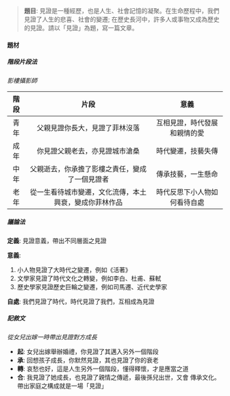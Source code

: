 > **題目**:
> 見證是一種經歷，也是人生、社會記憶的凝聚。在生命歷程中，我們見證了人生的悲喜、社會的變遷; 在歷史長河中，許多人或事物又成為歷史的見證。請以「見證」為題，寫一篇文章。

#### 題材
##### 階段片段法
*影樓攝影師*

| 階段 | 片段 | 意義 |
| :--: | :--:| :--: |
| 青年 | 父親見證你長大，見證了菲林沒落 | 互相見證，時代發展和親情的愛 |
| 成年 | 你見證父親老去，亦見證城市滄桑 | 時代變遷，技藝失傳 |
| 中年 | 父親逝去，你承擔了影樓之責任，變成了一個見證者 | 傳承技藝，一生懸命 |
| 老年 | 從一生看待城市變遷，文化流傳，本土興衰，變成你菲林作品 | 時代反思下小人物如何看待自處 |

##### 議論法
**定義**: 見證意義，帶出不同層面之見證

**意義**:
1. 小人物見證了大時代之變遷，例如《活著》
2. 文學家見證了時代文化之轉變，例如李白、杜甫、蘇軾
3. 歷史學家見證歷史巨輪之變遷，例如司馬遷、近代史學家

**自處**: 我們見證了時代，時代見證了我們，互相成為見證

##### 記敘文
*從女兒出嫁一時帶出見證對方成長*
- **起**: 女兒出嫁舉辦婚禮，你見證了其邁入另外一個階段
- **承**: 回想孩子成長，你默然見證，其也見證了你的衰老
- **轉**: 哀愁也好，這是人生另外一個階段，懂得釋懷，才是應當之道
- **合**: 我見證了她成長，也見證了親情之傳遞，最後孫兒出世，又會 傳承文化。帶出家庭之構成就是一場「見證」
